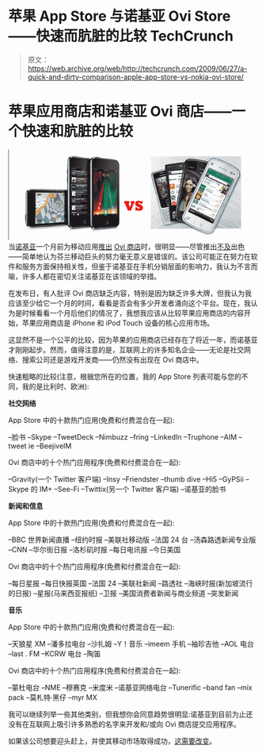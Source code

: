 # 苹果 App Store 与诺基亚 Ovi Store——快速而肮脏的比较 TechCrunch

> 原文：<https://web.archive.org/web/http://techcrunch.com/2009/06/27/a-quick-and-dirty-comparison-apple-app-store-vs-nokia-ovi-store/>

# 苹果应用商店和诺基亚 Ovi 商店——一个快速和肮脏的比较

![](img/a3327e58353e5e5425a87487198189c4.png)当[诺基亚](https://web.archive.org/web/20230203003118/http://nokia.com/)一个月前为移动应用[推出](https://web.archive.org/web/20230203003118/http://techcrunch.com/2009/05/26/nokias-ovi-store-opens-for-business-10-must-downloads-to-kick-off/) [Ovi 商店](https://web.archive.org/web/20230203003118/https://store.ovi.com/)时，很明显——尽管推出[不及](https://web.archive.org/web/20230203003118/http://techcrunch.com/2009/05/26/nokia-ovi-store-launch-is-a-complete-disaster/)出色——简单地认为芬兰移动巨头的努力毫无意义是错误的。该公司可能正在努力在软件和服务方面保持相关性，但鉴于诺基亚在手机分销层面的影响力，我认为不言而喻，许多人都在密切关注诺基亚在该领域的举措。

在发布日，有人批评 Ovi 商店缺乏内容，特别是因为缺乏许多大牌，但我认为我应该至少给它一个月的时间，看看是否会有多少开发者涌向这个平台。现在，我认为是时候看看一个月后他们的情况了，我想我应该从比较苹果应用商店的内容开始，苹果应用商店是 iPhone 和 iPod Touch 设备的核心应用市场。

这显然不是一个公平的比较，因为苹果的应用商店已经存在了将近一年，而诺基亚才刚刚起步。然而，值得注意的是，互联网上的许多知名企业——无论是社交网络、搜索公司还是游戏开发商——仍然没有出现在 Ovi 商店中。

快速粗略的比较(注意，根据您所在的位置，我的 App Store 列表可能与您的不同，我的是比利时、欧洲):

**社交网络**

App Store 中的十款热门应用(免费和付费混合在一起):

–脸书
–Skype
–TweetDeck
–Nimbuzz
–fring
–LinkedIn
–Truphone
–AIM
–tweet ie
–BeejiveIM

Ovi 商店中的十个热门应用程序(免费和付费混合在一起):

–Gravity(一个 Twitter 客户端)
–Insy
–Friendster
–thumb dive
–Hi5
–GyPSii
–Skype 的 IM+
–See-Fi
–Twittix(另一个 Twitter 客户端)
–诺基亚的脸书

**新闻和信息**

App Store 中的十款热门应用(免费和付费混合在一起):

–BBC 世界新闻直播
–纽约时报
–美联社移动版
–法国 24 台
–汤森路透新闻专业版
–CNN
–华尔街日报
–洛杉矶时报
–每日电讯报
–今日美国

Ovi 商店中的十个热门应用程序(免费和付费混合在一起):

–每日星报
–每日快报英国
–法国 24
–美联社新闻
–路透社
–海峡时报(新加坡流行的日报)
–星报(马来西亚报纸)
–卫报
–美国消费者新闻与商业频道
–突发新闻

**音乐**

App Store 中的十款热门应用(免费和付费混合在一起):

–天狼星 XM
–潘多拉电台
–沙扎姆
–Y！音乐
–imeem 手机
–袖珍吉他
–AOL 电台
–last . FM
–KCRW 电台
–陶笛

Ovi 商店中的十个热门应用程序(免费和付费混合在一起):

–蒙杜电台
–NME
–穆赛克
–米度米
–诺基亚网络电台
–Tunerific
–band fan
–mix pack
–莫札特·黑仔
–myr MX

我可以继续列举一些其他类别，但我想你会同意趋势很明显:诺基亚到目前为止还没有在互联网上吸引许多熟悉的名字来开发和/或向 Ovi 商店提交应用程序。

如果该公司想要迎头赶上，并使其移动市场取得成功，[这需要改变](https://web.archive.org/web/20230203003118/http://techcrunch.com/2009/06/25/there-may-be-50000-apps-for-the-iphone-but-only-a-select-few-become-popular/)。